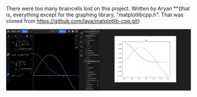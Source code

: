 There were too many braincells lost on this project.
Written by Aryan **(that is, everything except for the graphing library, "matplotlibcpp.h". That was cloned from https://github.com/lava/matplotlib-cpp.git)

![alt text](./README_Pictures/Annotation%202024-06-29%20225632.png)